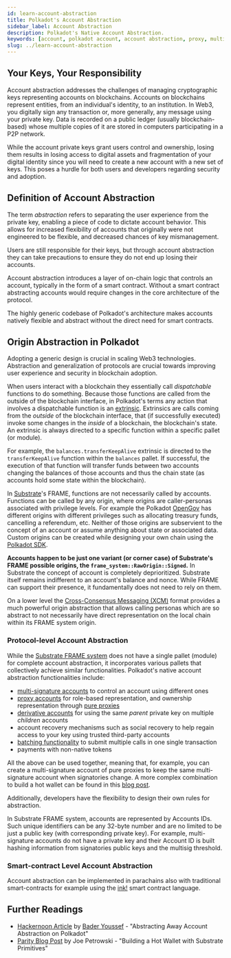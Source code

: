 ```yaml
---
id: learn-account-abstraction
title: Polkadot's Account Abstraction
sidebar_label: Account Abstraction
description: Polkadot's Native Account Abstraction.
keywords: [account, polkadot account, account abstraction, proxy, multisig, batch]
slug: ../learn-account-abstraction
---
```


## Your Keys, Your Responsibility

Account abstraction addresses the challenges of managing cryptographic keys representing accounts on
blockchains. Accounts on blockchains represent entities, from an individual's identity, to an
institution. In Web3, you digitally sign any transaction or, more generally, any message using your
private key. Data is recorded on a public ledger (usually blockchain-based) whose multiple copies of
it are stored in computers participating in a P2P network.

While the account private keys grant users control and ownership, losing them results in losing
access to digital assets and fragmentation of your digital identity since you will need to create a
new account with a new set of keys. This poses a hurdle for both users and developers regarding
security and adoption.

## Definition of Account Abstraction

The term _abstraction_ refers to separating the user experience from the private key, enabling a
piece of code to dictate account behavior. This allows for increased flexibility of accounts that
originally were not engineered to be flexible, and decreased chances of key mismanagement.

Users are still responsible for their keys, but through account abstraction they can take
precautions to ensure they do not end up losing their accounts.

Account abstraction introduces a layer of on-chain logic that controls an account, typically in the
form of a smart contract. Without a smart contract abstracting accounts would require changes in the
core architecture of the protocol.

The highly generic codebase of Polkadot's architecture makes accounts natively flexible and abstract
without the direct need for smart contracts.

## Origin Abstraction in Polkadot

Adopting a generic design is crucial in scaling Web3 technologies. Abstraction and generalization of
protocols are crucial towards improving user experience and security in blockchain adoption.

When users interact with a blockchain they essentially call _dispatchable_ functions to do
something. Because those functions are called from the outside of the blockchain interface, in
Polkadot's terms any action that involves a dispatchable function is an
[extrinsic](./learn-extrinsics.md). Extrinsics are calls coming from the _outside_ of the blockchain
interface, that (if successfully executed) invoke some changes in the _inside_ of a blockchain, the
blockchain's state. An extrinsic is always directed to a specific function within a specific pallet
(or module).

For example, the `balances.transferKeepAlive` extrinsic is directed to the `transferKeepAlive`
function within the `balances` pallet. If successful, the execution of that function will transfer
funds between two accounts changing the balances of those accounts and thus the chain state (as
accounts hold some state within the blockchain).

In [Substrate](../general/glossary.md#substrate)'s FRAME, functions are not necessarily called by
accounts. Functions can be called by any origin, where origins are caller-personas associated with
privilege levels. For example the Polkadot [OpenGov](./learn-polkadot-opengov.md) has different
origins with different privileges such as allocating treasury funds, cancelling a referendum, etc.
Neither of those origins are subservient to the concept of an account or assume anything about state
or associated data. Custom origins can be created while designing your own chain using the
[Polkadot SDK](https://github.com/paritytech/polkadot-sdk).

**Accounts happen to be just one variant (or corner case) of Substrate's FRAME possible origins, the
`frame_system::RawOrigin::Signed`.** In Substrate the concept of account is completely
deprioritized. Substrate itself remains indifferent to an account's balance and nonce. While FRAME
can support their presence, it fundamentally does not need to rely on them.

On a lower level the [Cross-Consensus Messaging (XCM)](./learn-xcm-index) format provides a much
powerful origin abstraction that allows calling personas which are so abstract to not necessarily
have direct representation on the local chain within its FRAME system origin.

### Protocol-level Account Abstraction

While the [Substrate FRAME system](https://docs.substrate.io/reference/frame-pallets/) does not have
a single pallet (module) for complete account abstraction, it incorporates various pallets that
collectively achieve similar functionalities. Polkadot's native account abstraction functionalities
include:

- [multi-signature accounts](./learn-account-multisig.md) to control an account using different ones
- [proxy accounts](./learn-proxies.md) for role-based representation, and ownership representation
  through [pure proxies](./learn-proxies.md#anonymous-proxy-pure-proxy)
- [derivative accounts](./learn-account-advanced.md#derivation-paths) for using the same _parent_
  private key on multiple _children_ accounts
- account recovery mechanisms such as social recovery to help regain access to your key using
  trusted third-party accounts
- [batching functionality](./learn-balance-transfers.md#batch-transfers) to submit multiple calls in
  one single transaction
- payments with non-native tokens

All the above can be used together, meaning that, for example, you can create a multi-signature
account of pure proxies to keep the same multi-signature account when signatories change. A more
complex combination to build a hot wallet can be found in this
[blog post](https://www.parity.io/blog/building-a-hot-wallet-with-substrate-primitives/).

Additionally, developers have the flexibility to design their own rules for abstraction.

In Substrate FRAME system, accounts are represented by Accounts IDs. Such unique identifiers can be
any 32-byte number and are no limited to be just a public key (with corresponding private key). For
example, multi-signature accounts do not have a private key and their Account ID is built hashing
information from signatories public keys and the multisig threshold.

### Smart-contract Level Account Abstraction

Account abstraction can be implemented in parachains also with traditional smart-contracts for
example using the [ink!](../build/build-smart-contracts.md#ink) smart contract language.

## Further Readings

- [Hackernoon Article](https://hackernoon.com/abstracting-away-account-abstraction-on-polkadot) by
  [Bader Youssef](../general/contributors.md#bader-youssef) - "Abstracting Away Account Abstraction
  on Polkadot"
- [Parity Blog Post](https://www.parity.io/blog/building-a-hot-wallet-with-substrate-primitives/) by
  Joe Petrowski - "Building a Hot Wallet with Substrate Primitives"
